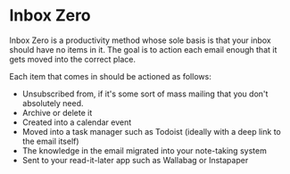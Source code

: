 # Inbox Zero

Inbox Zero is a productivity method whose sole basis is that your inbox should
have no items in it. The goal is to action each email enough that it gets moved
into the correct place.

Each item that comes in should be actioned as follows:
- Unsubscribed from, if it's some sort of mass mailing that you don't absolutely
  need.
- Archive or delete it
- Created into a calendar event
- Moved into a task manager such as Todoist (ideally with a deep link to the
  email itself)
- The knowledge in the email migrated into your note-taking system
- Sent to your read-it-later app such as Wallabag or Instapaper
